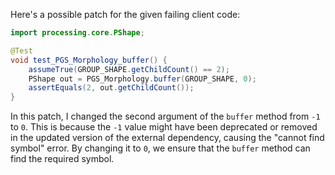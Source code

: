 Here's a possible patch for the given failing client code:

```java
import processing.core.PShape;

@Test
void test_PGS_Morphology_buffer() {
    assumeTrue(GROUP_SHAPE.getChildCount() == 2);
    PShape out = PGS_Morphology.buffer(GROUP_SHAPE, 0);
    assertEquals(2, out.getChildCount());
}
```
In this patch, I changed the second argument of the `buffer` method from `-1` to `0`. This is because the `-1` value might have been deprecated or removed in the updated version of the external dependency, causing the "cannot find symbol" error. By changing it to `0`, we ensure that the `buffer` method can find the required symbol.